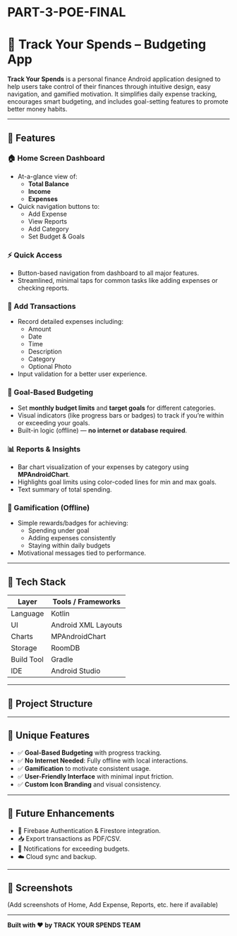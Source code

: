 # PART-3-POE-FINAL
# 💸 Track Your Spends – Budgeting App

**Track Your Spends** is a personal finance Android application designed to help users take control of their finances through intuitive design, easy navigation, and gamified motivation. It simplifies daily expense tracking, encourages smart budgeting, and includes goal-setting features to promote better money habits.

---

## 📱 Features

### 🏠 Home Screen Dashboard
- At-a-glance view of:
  - **Total Balance**
  - **Income**
  - **Expenses**
- Quick navigation buttons to:
  - Add Expense
  - View Reports
  - Add Category
  - Set Budget & Goals

### ⚡ Quick Access
- Button-based navigation from dashboard to all major features.
- Streamlined, minimal taps for common tasks like adding expenses or checking reports.

### 🧾 Add Transactions
- Record detailed expenses including:
  - Amount
  - Date
  - Time
  - Description
  - Category
  - Optional Photo
- Input validation for a better user experience.

### 🎯 Goal-Based Budgeting
- Set **monthly budget limits** and **target goals** for different categories.
- Visual indicators (like progress bars or badges) to track if you’re within or exceeding your goals.
- Built-in logic (offline) — **no internet or database required**.

### 📊 Reports & Insights
- Bar chart visualization of your expenses by category using **MPAndroidChart**.
- Highlights goal limits using color-coded lines for min and max goals.
- Text summary of total spending.

### 🏅 Gamification (Offline)
- Simple rewards/badges for achieving:
  - Spending under goal
  - Adding expenses consistently
  - Staying within daily budgets
- Motivational messages tied to performance.


---

## 🚀 Tech Stack

| Layer         | Tools / Frameworks         |
|---------------|-----------------------------|
| Language       | Kotlin                     |
| UI             | Android XML Layouts        |
| Charts         | MPAndroidChart             |
| Storage        | RoomDB 
| Build Tool     | Gradle                     |
| IDE            | Android Studio             |

---

## 📂 Project Structure

---

## 📌 Unique Features

- ✅ **Goal-Based Budgeting** with progress tracking.
- ✅ **No Internet Needed**: Fully offline with local interactions.
- ✅ **Gamification** to motivate consistent usage.
- ✅ **User-Friendly Interface** with minimal input friction.
- ✅ **Custom Icon Branding** and visual consistency.

---

## 🧪 Future Enhancements

- 🔐 Firebase Authentication & Firestore integration.
- 📥 Export transactions as PDF/CSV.
- 🔔 Notifications for exceeding budgets.
- ☁️ Cloud sync and backup.

---

## 📸 Screenshots

(Add screenshots of Home, Add Expense, Reports, etc. here if available)

---





**Built with ❤️ by TRACK YOUR SPENDS TEAM**


